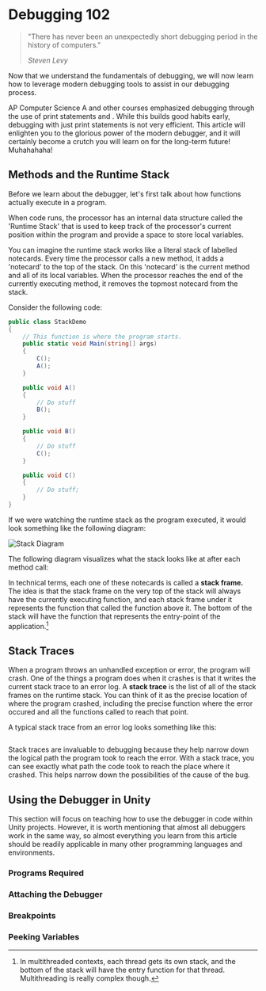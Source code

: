 # Debugging 102

> "There has never been an unexpectedly short debugging period in the history of computers."
>
> <cite>Steven Levy</cite>

Now that we understand the fundamentals of debugging, we will now learn how to leverage modern debugging tools to assist in our debugging process.

AP Computer Science A and other courses emphasized debugging through the use of print statements and . While this builds good habits early, debugging with just print statements is not very efficient. This article will enlighten you to the glorious power of the modern debugger, and it will certainly become a crutch you will learn on for the long-term future! Muhahahaha!



## Methods and the Runtime Stack

Before we learn about the debugger, let's first talk about how functions actually execute in a program.

When code runs, the processor has an internal data structure called the 'Runtime Stack' that is used to keep track of the processor's current position within the program and provide a space to store local variables. 

You can imagine the runtime stack works like a literal stack of labelled notecards. Every time the processor calls a new method, it adds a 'notecard' to the top of the stack. On this 'notecard' is the current method and all of its local variables. When the processor reaches the end of the currently executing method, it removes the topmost notecard from the stack. 

Consider the following code:

```csharp
public class StackDemo
{
    // This function is where the program starts.
    public static void Main(string[] args)
    {
        C();
        A();
    }

    public void A()
    {
        // Do stuff
        B();
    }

    public void B()
    {
        // Do stuff
        C();
    }

    public void C()
    {
        // Do stuff;
    }
}
```

If we were watching the runtime stack as the program executed, it would look something like the following diagram:

![Stack Diagram](../../../_assets/stackDiagram.png)

The following diagram visualizes what the stack looks like at after each method call:

In technical terms, each one of these notecards is called a **stack frame.** The idea is that the stack frame on the very top of the stack will always have the currently executing function, and each stack frame under it represents the function that called the function above it. The bottom of the stack will have the function that represents the entry-point of the application.[^1]



## Stack Traces

When a program throws an unhandled exception or error, the program will crash. One of the things a program does when it crashes is that it writes the current stack trace to an error log. A **stack trace** is the list of all of the stack frames on the runtime stack. You can think of it as the precise location of where the program crashed, including the precise function where the error occured and all the functions called to reach that point.

A typical stack trace from an error log looks something like this:

```
```

Stack traces are invaluable to debugging because they help narrow down the logical path the program took to reach the error. With a stack trace, you can see exactly what path the code took to reach the place where it crashed. This helps narrow down the possibilities of the cause of the bug.

## Using the Debugger in Unity

This section will focus on teaching how to use the debugger in code within Unity projects. However, it is worth mentioning that almost all debuggers work in the same way, so almost everything you learn from this article should be readily applicable in many other programming languages and environments.

### Programs Required



### Attaching the Debugger

### Breakpoints

### Peeking Variables

[^1]: In multithreaded contexts, each thread gets its own stack, and the bottom of the stack will have the entry function for that thread. Multithreading is really complex though.